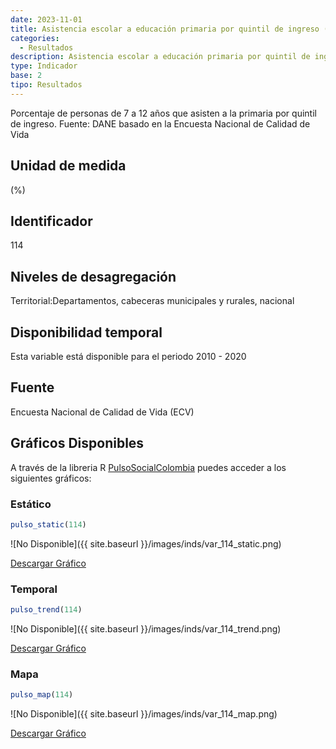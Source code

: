 ```yaml
---
date: 2023-11-01
title: Asistencia escolar a educación primaria por quintil de ingreso (%) - quintil 1 (zona)
categories:
  - Resultados
description: Asistencia escolar a educación primaria por quintil de ingreso (%) - quintil 1
type: Indicador
base: 2
tipo: Resultados
--- 
```


Porcentaje de personas de 7 a 12 años que asisten a la primaria por quintil de ingreso.
Fuente: DANE basado en la Encuesta Nacional de Calidad de Vida

## Unidad de medida
(%)

## Identificador
114

## Niveles de desagregación
Territorial:Departamentos, cabeceras municipales y rurales, nacional

## Disponibilidad temporal
Esta variable está disponible para el periodo 2010 - 2020

## Fuente
Encuesta Nacional de Calidad de Vida (ECV)

## Gráficos Disponibles

A través de la libreria R [PulsoSocialColombia](https://github.com/pulsosocialcolombia/PulsoSocialColombia) puedes acceder a los siguientes gráficos:

### Estático

``` R
pulso_static(114)
```

![No Disponible]({{ site.baseurl }}/images/inds/var_114_static.png)

<a href='{{ site.baseurl }}/images/inds/var_114_static.png'>Descargar Gráfico</a>

### Temporal

``` R
pulso_trend(114)
```

![No Disponible]({{ site.baseurl }}/images/inds/var_114_trend.png)

<a href='{{ site.baseurl }}/images/inds/var_114_trend.png'>Descargar Gráfico</a>

### Mapa

``` R
pulso_map(114)
```

![No Disponible]({{ site.baseurl }}/images/inds/var_114_map.png)

<a href='{{ site.baseurl }}/images/inds/var_114_map.png'>Descargar Gráfico</a>